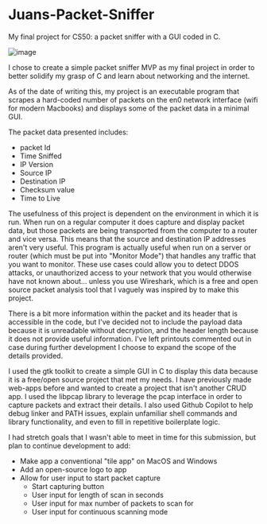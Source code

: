 # Juans-Packet-Sniffer
My final project for CS50: a packet sniffer with a GUI coded in C.

![image](https://github.com/JuanOfMany/Juans-Packet-Sniffer/assets/101835485/a5ae300a-25ac-4047-812a-293816cba469)

I chose to create a simple packet sniffer MVP as my final project in order to better solidify my grasp of C and learn about networking and the internet.

As of the date of writing this, my project is an executable program that scrapes a hard-coded number of packets on the en0 network interface (wifi for modern Macbooks) and displays some of the packet data in a minimal GUI.

The packet data presented includes: 
* packet Id
* Time Sniffed
* IP Version
* Source IP
* Destination IP
* Checksum value
* Time to Live

The usefulness of this project is dependent on the environment in which it is run. When run on a regular computer it does capture and display packet data, but those packets are being transported from the computer to a router and vice versa. This means that the source and destination IP addresses aren't very useful.
This program is actually useful when run on a server or router (which must be put into "Monitor Mode") that handles any traffic that you want to monitor. These use cases could allow you to detect DDOS attacks, or unauthorized access to your network that you would otherwise have not known about... unless you use Wireshark, which is a free and open source packet analysis tool that I vaguely was inspired by to make this project. 

There is a bit more information within the packet and its header that is accessible in the code, but I've decided not to include the payload data because it is unreadable without decryption, and the header length because it does not provide useful information. I've left printouts commented out in case during further development I choose to expand the scope of the details provided.

I used the gtk toolkit to create a simple GUI in C to display this data because it is a free/open source project that met my needs. I have previously made web-apps before and wanted to create a project that isn't another CRUD app.
I used the libpcap library to leverage the pcap interface in order to capture packets and extract their details.
I also used Github Copilot to help debug linker and PATH issues, explain unfamiliar shell commands and library functionality, and even to fill in repetitive boilerplate logic. 

I had stretch goals that I wasn't able to meet in time for this submission, but plan to continue development to add:
* Make app a conventional "tile app" on MacOS and Windows
* Add an open-source logo to app
* Allow for user input to start packet capture
  * Start capturing button
  * User input for length of scan in seconds
  * User input for max number of packets to scan for
  * User input for continuous scanning mode
